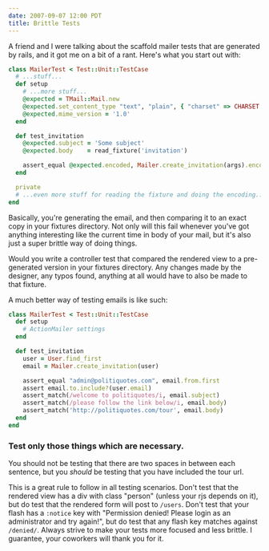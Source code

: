 ```yaml
---
date: 2007-09-07 12:00 PDT
title: Brittle Tests
---
```


A friend and I were talking about the scaffold mailer tests that are generated by rails, and it got me on a bit of a rant.  Here's what you start out with:

~~~ ruby
class MailerTest < Test::Unit::TestCase
  # ...stuff...
  def setup
    # ...more stuff...
    @expected = TMail::Mail.new
    @expected.set_content_type "text", "plain", { "charset" => CHARSET }
    @expected.mime_version = '1.0'
  end

  def test_invitation
    @expected.subject = 'Some subject'
    @expected.body    = read_fixture('invitation')

    assert_equal @expected.encoded, Mailer.create_invitation(args).encoded
  end

  private
  # ...even more stuff for reading the fixture and doing the encoding...
end
~~~

Basically, you're generating the email, and then comparing it to an exact copy in your fixtures directory.  Not only will this fail whenever you've got anything interesting like the current time in body of your mail, but it's also just a super brittle way of doing things.  

Would you write a controller test that compared the rendered view to a pre-generated version in your fixtures directory.  Any changes made by the designer, any typos found, anything at all would have to also be made to that fixture.  

A much better way of testing emails is like such:

~~~ ruby
class MailerTest < Test::Unit::TestCase
  def setup
    # ActionMailer settings
  end

  def test_invitation
    user = User.find_first
    email = Mailer.create_invitation(user)

    assert_equal "admin@politiquotes.com", email.from.first
    assert email.to.include?(user.email)
    assert_match(/welcome to politiquotes/i, email.subject)
    assert_match(/please follow the link below/i, email.body)
    assert_match('http://politiquotes.com/tour', email.body)
  end
end
~~~

### Test only those things which are necessary.  

You should not be testing that there are two spaces in between each sentence, but you *should* be testing that you have included the tour url.

This is a great rule to follow in all testing scenarios.  Don't test that the rendered view has a div with class "person" (unless your rjs depends on it), but do test that the rendered form will post to `/users`.  Don't test that your flash has a `:notice` key with "Permission denied!  Please login as an administrator and try again!", but do test that any flash key matches against `/denied/`.  Always strive to make your tests more focused and less brittle.  I guarantee, your coworkers will thank you for it.
